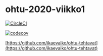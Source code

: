 # ohtu-2020-viikko1

[![CircleCI](https://circleci.com/gh/ikaevalko/ohtu-2020-viikko1.svg?style=svg)](https://circleci.com/gh/ikaevalko/ohtu-2020-viikko1)

[![codecov](https://codecov.io/gh/ikaevalko/ohtu-2020-viikko1/branch/master/graph/badge.svg)](https://codecov.io/gh/ikaevalko/ohtu-2020-viikko1)

[https://github.com/ikaevalko/ohtu-tehtavat](https://github.com/ikaevalko/ohtu-tehtavat)
